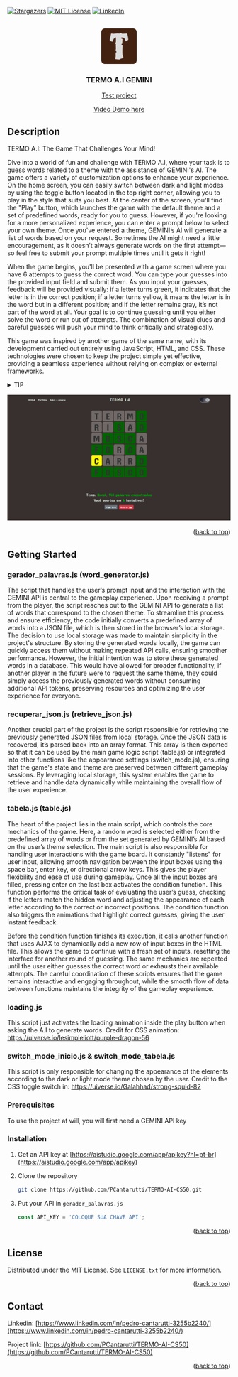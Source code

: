<a id="readme-top"></a>
[![Stargazers][stars-shield]][stars-url]
[![MIT License][license-shield]][license-url]
[![LinkedIn][linkedin-shield]][linkedin-url]



<!-- PROJECT LOGO -->
<br />
<div align="center">
  <a href="https://github.com/PCantarutti/TERMO-AI-CS50">
    <img src="img/apple-touch-icon.png" alt="Logo" width="80" height="80">
  </a>

<h3 align="center">TERMO A.I GEMINI</h3>

  <p align="center">
    <a href="https://pcantarutti.github.io/TERMO-AI-CS50/">Test project</a>
  </p>
  <p align="center">
    <a href="#">Video Demo here</a>
  </p>
</div>



<!-- ABOUT THE PROJECT -->
## Description

<p align="left">TERMO A.I: The Game That Challenges Your Mind!

Dive into a world of fun and challenge with TERMO A.I, where your task is to guess words related to a theme with the assistance of GEMINI's AI. The game offers a variety of customization options to enhance your experience. On the home screen, you can easily switch between dark and light modes by using the toggle button located in the top right corner, allowing you to play in the style that suits you best. At the center of the screen, you'll find the "Play" button, which launches the game with the default theme and a set of predefined words, ready for you to guess. However, if you're looking for a more personalized experience, you can enter a prompt below to select your own theme. Once you've entered a theme, GEMINI’s AI will generate a list of words based on your request. Sometimes the AI might need a little encouragement, as it doesn’t always generate words on the first attempt—so feel free to submit your prompt multiple times until it gets it right!

When the game begins, you'll be presented with a game screen where you have 6 attempts to guess the correct word. You can type your guesses into the provided input field and submit them. As you input your guesses, feedback will be provided visually: if a letter turns green, it indicates that the letter is in the correct position; if a letter turns yellow, it means the letter is in the word but in a different position; and if the letter remains gray, it’s not part of the word at all. Your goal is to continue guessing until you either solve the word or run out of attempts. The combination of visual clues and careful guesses will push your mind to think critically and strategically.

This game was inspired by another game of the same name, with its development carried out entirely using JavaScript, HTML, and CSS. These technologies were chosen to keep the project simple yet effective, providing a seamless experience without relying on complex or external frameworks.

<details>
  <summary>TIP</summary>
  
  You can access the browser console to know the word beforehand if you want to cheat 
  
</details></p>

[![Product Name Screen Shot][product-screenshot]](https://pcantarutti.github.io/TERMO-AI-CS50/)

<p align="right">(<a href="#readme-top">back to top</a>)</p>


<!-- GETTING STARTED -->
## Getting Started

### gerador_palavras.js (word_generator.js)

The script that handles the user’s prompt input and the interaction with the GEMINI API is central to the gameplay experience. Upon receiving a prompt from the player, the script reaches out to the GEMINI API to generate a list of words that correspond to the chosen theme. To streamline this process and ensure efficiency, the code initially converts a predefined array of words into a JSON file, which is then stored in the browser’s local storage. The decision to use local storage was made to maintain simplicity in the project's structure. By storing the generated words locally, the game can quickly access them without making repeated API calls, ensuring smoother performance. However, the initial intention was to store these generated words in a database. This would have allowed for broader functionality, if another player in the future were to request the same theme, they could simply access the previously generated words without consuming additional API tokens, preserving resources and optimizing the user experience for everyone.

### recuperar_json.js (retrieve_json.js)

Another crucial part of the project is the script responsible for retrieving the previously generated JSON files from local storage. Once the JSON data is recovered, it’s parsed back into an array format. This array is then exported so that it can be used by the main game logic script (table.js) or integrated into other functions like the appearance settings (switch_mode.js), ensuring that the game's state and theme are preserved between different gameplay sessions. By leveraging local storage, this system enables the game to retrieve and handle data dynamically while maintaining the overall flow of the user experience.

### tabela.js (table.js)

The heart of the project lies in the main script, which controls the core mechanics of the game. Here, a random word is selected either from the predefined array of words or from the set generated by GEMINI’s AI based on the user’s theme selection. The main script is also responsible for handling user interactions with the game board. It constantly "listens" for user input, allowing smooth navigation between the input boxes using the space bar, enter key, or directional arrow keys. This gives the player flexibility and ease of use during gameplay. Once all the input boxes are filled, pressing enter on the last box activates the condition function. This function performs the critical task of evaluating the user’s guess, checking if the letters match the hidden word and adjusting the appearance of each letter according to the correct or incorrect positions. The condition function also triggers the animations that highlight correct guesses, giving the user instant feedback.

Before the condition function finishes its execution, it calls another function that uses AJAX to dynamically add a new row of input boxes in the HTML file. This allows the game to continue with a fresh set of inputs, resetting the interface for another round of guessing. The same mechanics are repeated until the user either guesses the correct word or exhausts their available attempts. The careful coordination of these scripts ensures that the game remains interactive and engaging throughout, while the smooth flow of data between functions maintains the integrity of the gameplay experience.

### loading.js

This script just activates the loading animation inside the play button when asking the A.I to generate words. Credit for CSS animation: https://uiverse.io/lesimpleliott/purple-dragon-56

### switch_mode_inicio.js & switch_mode_tabela.js

This script is only responsible for changing the appearance of the elements according to the dark or light mode theme chosen by the user. Credit to the CSS toggle switch in: https://uiverse.io/Galahhad/strong-squid-82

### Prerequisites

To use the project at will, you will first need a GEMINI API key

### Installation

1. Get an API key at [https://aistudio.google.com/app/apikey?hl=pt-br](https://aistudio.google.com/app/apikey)
2. Clone the repository
   ```sh
   git clone https://github.com/PCantarutti/TERMO-AI-CS50.git
   ```

3. Put your API in `gerador_palavras.js`
   ```js
   const API_KEY = 'COLOQUE SUA CHAVE API';
   ```

<p align="right">(<a href="#readme-top">back to top</a>)</p>



<!-- LICENSE -->
## License

Distributed under the MIT License. See `LICENSE.txt` for more information.

<p align="right">(<a href="#readme-top">back to top</a>)</p>



<!-- CONTACT -->
## Contact

Linkedin: [https://www.linkedin.com/in/pedro-cantarutti-3255b2240/](https://www.linkedin.com/in/pedro-cantarutti-3255b2240/)

Project link: [https://github.com/PCantarutti/TERMO-AI-CS50](https://github.com/PCantarutti/TERMO-AI-CS50)

<p align="right">(<a href="#readme-top">back to top</a>)</p>



<!-- MARKDOWN LINKS & IMAGES -->
<!-- https://www.markdownguide.org/basic-syntax/#reference-style-links -->
[contributors-shield]: https://img.shields.io/github/contributors/PCantarutti/Termo-I.A.svg?style=for-the-badge
[contributors-url]: https://github.com/PCantarutti/Termo-I.A/graphs/contributors
[forks-shield]: https://img.shields.io/github/forks/PCantarutti/Termo-I.A.svg?style=for-the-badge
[forks-url]: https://github.com/PCantarutti/Termo-I.A/network/members
[stars-shield]: https://img.shields.io/github/stars/PCantarutti/Termo-I.A.svg?style=for-the-badge
[stars-url]: https://github.com/PCantarutti/Termo-I.A/stargazers
[issues-shield]: https://img.shields.io/github/issues/PCantarutti/Termo-I.A.svg?style=for-the-badge
[issues-url]: https://github.com/PCantarutti/Termo-I.A/issues
[license-shield]: https://img.shields.io/github/license/PCantarutti/Termo-I.A.svg?style=for-the-badge
[license-url]: https://github.com/PCantarutti/Termo-I.A/blob/master/LICENSE
[linkedin-shield]: https://img.shields.io/badge/-LinkedIn-black.svg?style=for-the-badge&logo=linkedin&colorB=555
[linkedin-url]: https://www.linkedin.com/in/pedro-cantarutti-3255b2240
[product-screenshot]: img/screenshot.png
[product-screenshot-2]: img/Screenshot_2.png
[Next.js]: https://img.shields.io/badge/next.js-000000?style=for-the-badge&logo=nextdotjs&logoColor=white
[Next-url]: https://nextjs.org/
[React.js]: https://img.shields.io/badge/React-20232A?style=for-the-badge&logo=react&logoColor=61DAFB
[React-url]: https://reactjs.org/
[Vue.js]: https://img.shields.io/badge/Vue.js-35495E?style=for-the-badge&logo=vuedotjs&logoColor=4FC08D
[Vue-url]: https://vuejs.org/
[Angular.io]: https://img.shields.io/badge/Angular-DD0031?style=for-the-badge&logo=angular&logoColor=white
[Angular-url]: https://angular.io/
[Svelte.dev]: https://img.shields.io/badge/Svelte-4A4A55?style=for-the-badge&logo=svelte&logoColor=FF3E00
[Svelte-url]: https://svelte.dev/
[Laravel.com]: https://img.shields.io/badge/Laravel-FF2D20?style=for-the-badge&logo=laravel&logoColor=white
[Laravel-url]: https://laravel.com
[Bootstrap.com]: https://img.shields.io/badge/Bootstrap-563D7C?style=for-the-badge&logo=bootstrap&logoColor=white
[Bootstrap-url]: https://getbootstrap.com
[JQuery.com]: https://img.shields.io/badge/jQuery-0769AD?style=for-the-badge&logo=jquery&logoColor=white
[JQuery-url]: https://jquery.com 
